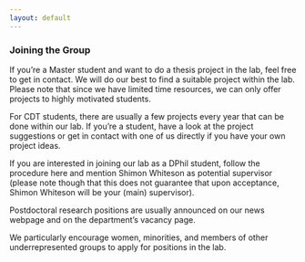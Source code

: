 ```yaml
---
layout: default
---
```


### Joining the Group

If you’re a Master student and want to do a thesis project in the lab, feel free to get in contact. We will do our best to find a suitable project within the lab. Please note that since we have limited time resources, we can only offer projects to highly motivated students.

For CDT students, there are usually a few projects every year that can be done within our lab. If you’re a student, have a look at the project suggestions or get in contact with one of us directly if you have your own project ideas.

If you are interested in joining our lab as a DPhil student, follow the procedure here and mention Shimon Whiteson as potential supervisor (please note though that this does not guarantee that upon acceptance, Shimon Whiteson will be your (main) supervisor).

Postdoctoral research positions are usually announced on our news webpage and on the department’s vacancy page.

We particularly encourage women, minorities, and members of other underrepresented groups to apply for positions in the lab.